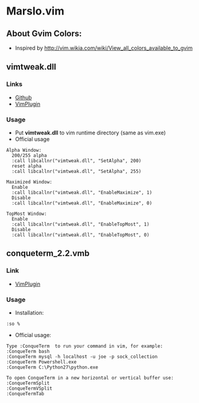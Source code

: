Marslo.vim
==========

## About Gvim Colors:
- Inspired by http://vim.wikia.com/wiki/View_all_colors_available_to_gvim

## vimtweak.dll
### Links
- [Github](https://github.com/mattn/vimtweak)
- [VimPlugin](http://www.vim.org/scripts/script.php?script_id=687)

### Usage
- Put **vimtweak.dll** to vim runtime directory (same as vim.exe)
- Official usage
<pre><code>Alpha Window:
  200/255 alpha
  :call libcallnr("vimtweak.dll", "SetAlpha", 200)
  reset alpha
  :call libcallnr("vimtweak.dll", "SetAlpha", 255)

Maximized Window:
  Enable
  :call libcallnr("vimtweak.dll", "EnableMaximize", 1)
  Disable
  :call libcallnr("vimtweak.dll", "EnableMaximize", 0)

TopMost Window:
  Enable
  :call libcallnr("vimtweak.dll", "EnableTopMost", 1)
  Disable
  :call libcallnr("vimtweak.dll", "EnableTopMost", 0)
</code></pre>

## conqueterm_2.2.vmb
### Link
- [VimPlugin](http://www.vim.org/scripts/script.php?script_id=2771)

### Usage
- Installation:
<pre><code>:so %</code></pre>
- Official usage:
<pre><code>Type :ConqueTerm <command> to run your command in vim, for example:
:ConqueTerm bash
:ConqueTerm mysql -h localhost -u joe -p sock_collection
:ConqueTerm Powershell.exe
:ConqueTerm C:\Python27\python.exe

To open ConqueTerm in a new horizontal or vertical buffer use:
:ConqueTermSplit <command>
:ConqueTermVSplit <command>
:ConqueTermTab <command>
</code></pre>

